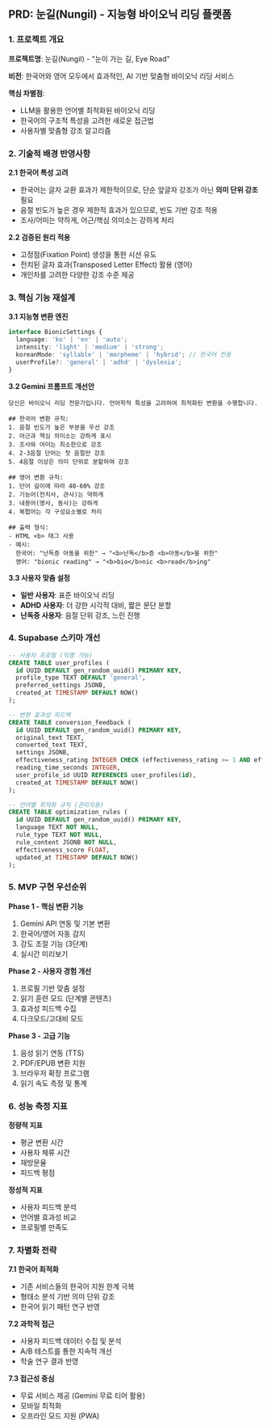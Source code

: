 ## PRD: 눈길(Nungil) - 지능형 바이오닉 리딩 플랫폼

### 1. 프로젝트 개요

**프로젝트명**: 눈길(Nungil) - "눈이 가는 길, Eye Road"

**비전**: 한국어와 영어 모두에서 효과적인, AI 기반 맞춤형 바이오닉 리딩 서비스

**핵심 차별점**:
- LLM을 활용한 언어별 최적화된 바이오닉 리딩
- 한국어의 구조적 특성을 고려한 새로운 접근법
- 사용자별 맞춤형 강조 알고리즘

### 2. 기술적 배경 반영사항

**2.1 한국어 특성 고려**
- 한국어는 글자 교환 효과가 제한적이므로, 단순 앞글자 강조가 아닌 **의미 단위 강조** 필요
- 음절 빈도가 높은 경우 제한적 효과가 있으므로, 빈도 기반 강조 적용
- 조사/어미는 약하게, 어근/핵심 의미소는 강하게 처리

**2.2 검증된 원리 적용**
- 고정점(Fixation Point) 생성을 통한 시선 유도
- 전치된 글자 효과(Transposed Letter Effect) 활용 (영어)
- 개인차를 고려한 다양한 강조 수준 제공

### 3. 핵심 기능 재설계

**3.1 지능형 변환 엔진**
```typescript
interface BionicSettings {
  language: 'ko' | 'en' | 'auto';
  intensity: 'light' | 'medium' | 'strong';
  koreanMode: 'syllable' | 'morpheme' | 'hybrid'; // 한국어 전용
  userProfile?: 'general' | 'adhd' | 'dyslexia';
}
```

**3.2 Gemini 프롬프트 개선안**
```
당신은 바이오닉 리딩 전문가입니다. 언어학적 특성을 고려하여 최적화된 변환을 수행합니다.

## 한국어 변환 규칙:
1. 음절 빈도가 높은 부분을 우선 강조
2. 어근과 핵심 의미소는 강하게 표시
3. 조사와 어미는 최소한으로 강조
4. 2-3음절 단어는 첫 음절만 강조
5. 4음절 이상은 의미 단위로 분할하여 강조

## 영어 변환 규칙:
1. 단어 길이에 따라 40-60% 강조
2. 기능어(전치사, 관사)는 약하게
3. 내용어(명사, 동사)는 강하게
4. 복합어는 각 구성요소별로 처리

## 출력 형식:
- HTML <b> 태그 사용
- 예시: 
  한국어: "난독증 아동을 위한" → "<b>난독</b>증 <b>아동</b>을 위한"
  영어: "bionic reading" → "<b>bio</b>nic <b>read</b>ing"
```

**3.3 사용자 맞춤 설정**
- **일반 사용자**: 표준 바이오닉 리딩
- **ADHD 사용자**: 더 강한 시각적 대비, 짧은 문단 분할
- **난독증 사용자**: 음절 단위 강조, 느린 진행

### 4. Supabase 스키마 개선

```sql
-- 사용자 프로필 (익명 가능)
CREATE TABLE user_profiles (
  id UUID DEFAULT gen_random_uuid() PRIMARY KEY,
  profile_type TEXT DEFAULT 'general',
  preferred_settings JSONB,
  created_at TIMESTAMP DEFAULT NOW()
);

-- 변환 효과성 피드백
CREATE TABLE conversion_feedback (
  id UUID DEFAULT gen_random_uuid() PRIMARY KEY,
  original_text TEXT,
  converted_text TEXT,
  settings JSONB,
  effectiveness_rating INTEGER CHECK (effectiveness_rating >= 1 AND effectiveness_rating <= 5),
  reading_time_seconds INTEGER,
  user_profile_id UUID REFERENCES user_profiles(id),
  created_at TIMESTAMP DEFAULT NOW()
);

-- 언어별 최적화 규칙 (관리자용)
CREATE TABLE optimization_rules (
  id UUID DEFAULT gen_random_uuid() PRIMARY KEY,
  language TEXT NOT NULL,
  rule_type TEXT NOT NULL,
  rule_content JSONB NOT NULL,
  effectiveness_score FLOAT,
  updated_at TIMESTAMP DEFAULT NOW()
);
```

### 5. MVP 구현 우선순위

**Phase 1 - 핵심 변환 기능**
1. Gemini API 연동 및 기본 변환
2. 한국어/영어 자동 감지
3. 강도 조절 기능 (3단계)
4. 실시간 미리보기

**Phase 2 - 사용자 경험 개선**
1. 프로필 기반 맞춤 설정
2. 읽기 훈련 모드 (단계별 콘텐츠)
3. 효과성 피드백 수집
4. 다크모드/고대비 모드

**Phase 3 - 고급 기능**
1. 음성 읽기 연동 (TTS)
2. PDF/EPUB 변환 지원
3. 브라우저 확장 프로그램
4. 읽기 속도 측정 및 통계

### 6. 성능 측정 지표

**정량적 지표**
- 평균 변환 시간
- 사용자 체류 시간
- 재방문율
- 피드백 평점

**정성적 지표**
- 사용자 피드백 분석
- 언어별 효과성 비교
- 프로필별 만족도

### 7. 차별화 전략

**7.1 한국어 최적화**
- 기존 서비스들의 한국어 지원 한계 극복
- 형태소 분석 기반 의미 단위 강조
- 한국어 읽기 패턴 연구 반영

**7.2 과학적 접근**
- 사용자 피드백 데이터 수집 및 분석
- A/B 테스트를 통한 지속적 개선
- 학술 연구 결과 반영

**7.3 접근성 중심**
- 무료 서비스 제공 (Gemini 무료 티어 활용)
- 모바일 최적화
- 오프라인 모드 지원 (PWA)
